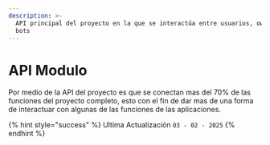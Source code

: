 ```yaml
---
description: >-
  API principal del proyecto en la que se interactúa entre usuarios, owners,
  bots
---
```


# API Modulo

Por medio de la API del proyecto es que se conectan mas del 70% de las funciones del proyecto completo, esto con el fin de dar mas de una forma de interactuar con algunas de las funciones de las aplicaciones.

{% hint style="success" %}
Ultima Actualización `03 - 02 - 2025`
{% endhint %}
